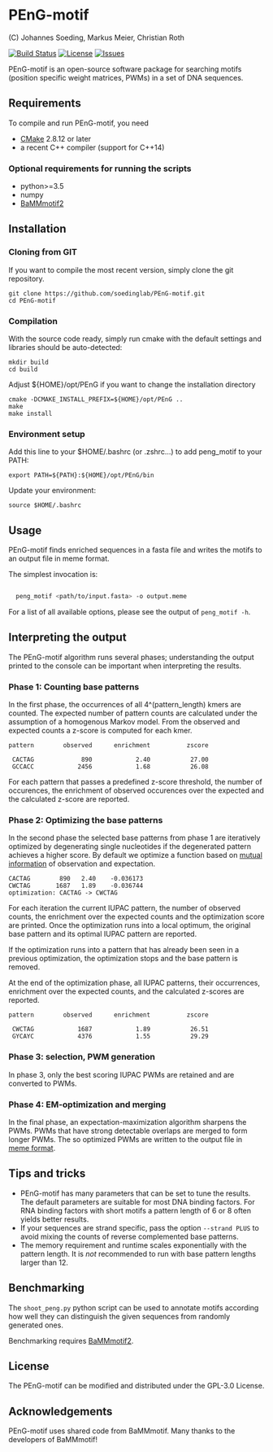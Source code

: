 # PEnG-motif

 (C) Johannes Soeding, Markus Meier, Christian Roth

 [![Build Status](https://travis-ci.org/soedinglab/PEnG-motif.svg?branch=master)](https://travis-ci.org/soedinglab/PEnG-motif)
 [![License](https://img.shields.io/github/license/soedinglab/PEnG-motif.svg)](https://choosealicense.com/licenses/gpl-3.0/)
 [![Issues](https://img.shields.io/github/issues/soedinglab/PEnG-motif.svg)](https://github.com/soedinglab/PEnG-motif/issues)

PEnG-motif is an open-source software package for searching motifs (position specific weight matrices, PWMs) in a set of DNA sequences.

## Requirements

To compile and run PEnG-motif, you need
 * [CMake](http://cmake.org/) 2.8.12 or later
 * a recent C++ compiler (support for C++14)

### Optional requirements for running the scripts

  * python>=3.5
  * numpy
  * [BaMMmotif2](https://github.com/soedinglab/BaMMmotif2)


## Installation

### Cloning from GIT
If you want to compile the most recent version, simply clone the git repository.

	git clone https://github.com/soedinglab/PEnG-motif.git
	cd PEnG-motif

### Compilation
With the source code ready, simply run cmake with the default settings and libraries should be auto-detected:

	mkdir build
	cd build

Adjust ${HOME}/opt/PEnG if you want to change the installation directory

	cmake -DCMAKE_INSTALL_PREFIX=${HOME}/opt/PEnG ..
	make
	make install

### Environment setup
Add this line to your $HOME/.bashrc (or .zshrc...) to add peng_motif to your PATH:

	export PATH=${PATH}:${HOME}/opt/PEnG/bin

Update your environment:

	source $HOME/.bashrc


## Usage
PEnG-motif finds enriched sequences in a fasta file and writes the motifs to an output file in meme format.

The simplest invocation is:

```bash

  peng_motif <path/to/input.fasta> -o output.meme
```

For a list of all available options, please see the output of `peng_motif -h`.


## Interpreting the output

The PEnG-motif algorithm runs several phases; understanding the output printed to the console
can be important when interpreting the results.

### Phase 1: Counting base patterns
In the first phase, the occurrences of all 4^(pattern_length) kmers are counted. The expected number
of pattern counts are calculated under the assumption of a homogenous Markov model. From the observed
and expected counts a z-score is computed for each kmer.

```
pattern	       observed	     enrichment	         zscore

 CACTAG	            890	           2.40	          27.00
 GCCACC	           2456	           1.68	          26.08
 ```

 For each pattern that passes a predefined z-score threshold, the number of occurences, the enrichment of observed occurences over the expected and the calculated z-score are reported.

 ### Phase 2: Optimizing the base patterns
 In the second phase the selected base patterns from phase 1 are iteratively optimized by degenerating single nucleotides if the degenerated pattern achieves a higher score. By default we optimize a function based on [mutual information](https://en.wikipedia.org/wiki/Mutual_information) of observation and expectation.

 ```
 CACTAG	       890	 2.40	 -0.036173
 CWCTAG	      1687	 1.89	 -0.036744
optimization: CACTAG -> CWCTAG
```
For each iteration the current IUPAC pattern, the number of observed counts, the enrichment over the expected counts and the optimization score are printed.
Once the optimization runs into a local optimum, the original base pattern and its optimal IUPAC pattern are reported.

If the optimization runs into a pattern that has already been seen in a previous optimization, the optimization stops and the base pattern is removed.

At the end of the optimization phase, all IUPAC patterns, their occurrences, enrichment over the expected counts, and the calculated z-scores are reported.

```
pattern	       observed	     enrichment	         zscore

 CWCTAG	           1687	           1.89	          26.51
 GYCAYC	           4376	           1.55	          29.29
```

### Phase 3: selection, PWM generation

In phase 3, only the best scoring IUPAC PWMs are retained and are converted to PWMs.

### Phase 4: EM-optimization and merging
In the final phase, an expectation-maximization algorithm sharpens the PWMs. PWMs that have strong detectable overlaps are merged to form longer PWMs. The so optimized PWMs are written to the output file in [meme format](http://meme-suite.org/doc/meme-format.html).

## Tips and tricks

* PEnG-motif has many parameters that can be set to tune the results. The default parameters are suitable for most DNA binding factors. For RNA binding factors with short motifs a pattern length of 6 or 8 often yields better results.
* If your sequences are strand specific, pass the option `--strand PLUS` to avoid mixing the counts of reverse complemented base patterns.
* The memory requirement and runtime scales exponentially with the pattern length. It is *not* recommended to run with base pattern lengths larger than 12.

## Benchmarking
The `shoot_peng.py` python script can be used to annotate motifs according how well they can distinguish the given sequences from randomly generated ones.

Benchmarking requires [BaMMmotif2](https://github.com/soedinglab/BaMMmotif2).


## License

The PEnG-motif can be modified and distributed under the GPL-3.0 License.


## Acknowledgements

PEnG-motif uses shared code from BaMMmotif.
Many thanks to the developers of BaMMmotif!
